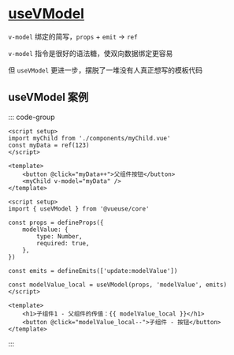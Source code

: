 # [useVModel](https://www.vueusejs.com/core/useVModel/)
`v-model` 绑定的简写，`props` + `emit` -> `ref`

`v-model` 指令是很好的语法糖，使双向数据绑定更容易

但 `useVModel` 更进一步，摆脱了一堆没有人真正想写的模板代码

## useVModel 案例
::: code-group

```vue [父组件]
<script setup>
import myChild from './components/myChild.vue'
const myData = ref(123)
</script>

<template>
	<button @click="myData++">父组件按钮</button>
	<myChild v-model="myData" />
</template>
```

```vue [子组件]
<script setup>
import { useVModel } from '@vueuse/core'

const props = defineProps({
	modelValue: {
		type: Number,
		required: true,
	},
})

const emits = defineEmits(['update:modelValue'])

const modelValue_local = useVModel(props, 'modelValue', emits)
</script>

<template>
	<h1>子组件1 - 父组件的传值：{{ modelValue_local }}</h1>
	<button @click="modelValue_local--">子组件 - 按钮</button>
</template>
```

:::
